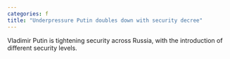```yaml
---
categories: f
title: "Underpressure Putin doubles down with security decree"
---
```

Vladimir Putin is tightening security across Russia, with the introduction of different security levels.